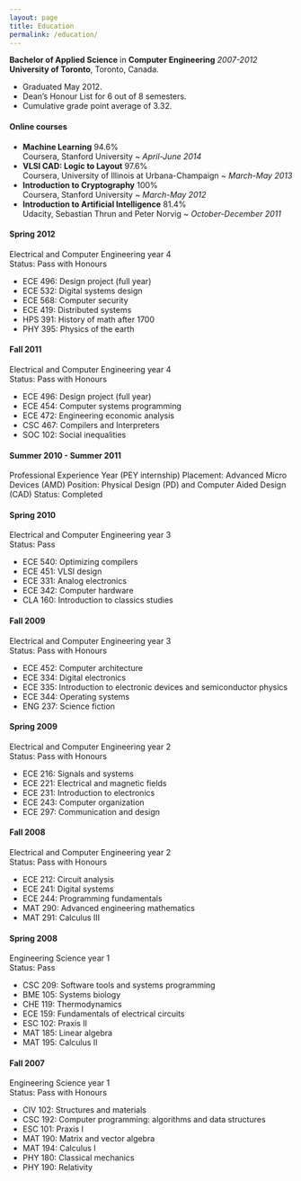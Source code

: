 ```yaml
---
layout: page
title: Education
permalink: /education/
---
```


**Bachelor of Applied Science** in **Computer Engineering** *2007-2012*  
**University of Toronto**, Toronto, Canada.

 * Graduated May 2012.
 * Dean’s Honour List for 6 out of 8 semesters.
 * Cumulative grade point average of 3.32.

#### Online courses

 * **Machine Learning** 94.6%  
   Coursera, Stanford University ~ *April-June 2014*
 * **VLSI CAD: Logic to Layout** 97.6%   
   Coursera, University of Illinois at Urbana-Champaign ~ *March-May 2013*
 * **Introduction to Cryptography** 100%  
   Coursera, Stanford University ~ *March-May 2012*
 * **Introduction to Artificial Intelligence** 81.4%  
   Udacity, Sebastian Thrun and Peter Norvig ~ *October-December 2011*

#### Spring 2012

Electrical and Computer Engineering year 4  
Status: Pass with Honours

 * ECE 496: Design project (full year)
 * ECE 532: Digital systems design
 * ECE 568: Computer security
 * ECE 419: Distributed systems
 * HPS 391: History of math after 1700
 * PHY 395: Physics of the earth

#### Fall 2011

Electrical and Computer Engineering year 4  
Status: Pass with Honours

 * ECE 496: Design project (full year)
 * ECE 454: Computer systems programming
 * ECE 472: Engineering economic analysis
 * CSC 467: Compilers and Interpreters
 * SOC 102: Social inequalities

#### Summer 2010 - Summer 2011

Professional Experience Year (PEY internship)
Placement: Advanced Micro Devices (AMD)
Position: Physical Design (PD) and Computer Aided Design (CAD)
Status: Completed

#### Spring 2010

Electrical and Computer Engineering year 3  
Status: Pass

 * ECE 540: Optimizing compilers
 * ECE 451: VLSI design
 * ECE 331: Analog electronics
 * ECE 342: Computer hardware
 * CLA 160: Introduction to classics studies

#### Fall 2009

Electrical and Computer Engineering year 3  
Status: Pass with Honours

 * ECE 452: Computer architecture
 * ECE 334: Digital electronics
 * ECE 335: Introduction to electronic devices and semiconductor physics
 * ECE 344: Operating systems
 * ENG 237: Science fiction

#### Spring 2009

Electrical and Computer Engineering year 2  
Status: Pass with Honours

 * ECE 216: Signals and systems
 * ECE 221: Electrical and magnetic fields
 * ECE 231: Introduction to electronics
 * ECE 243: Computer organization
 * ECE 297: Communication and design

#### Fall 2008

Electrical and Computer Engineering year 2  
Status: Pass with Honours

 * ECE 212: Circuit analysis
 * ECE 241: Digital systems
 * ECE 244: Programming fundamentals
 * MAT 290: Advanced engineering mathematics
 * MAT 291: Calculus III

#### Spring 2008

Engineering Science year 1  
Status: Pass

 * CSC 209: Software tools and systems programming
 * BME 105: Systems biology
 * CHE 119: Thermodynamics
 * ECE 159: Fundamentals of electrical circuits
 * ESC 102: Praxis II
 * MAT 185: Linear algebra
 * MAT 195: Calculus II

#### Fall 2007

Engineering Science year 1  
Status: Pass with Honours

 * CIV 102: Structures and materials
 * CSC 192: Computer programming: algorithms and data structures
 * ESC 101: Praxis I
 * MAT 190: Matrix and vector algebra
 * MAT 194: Calculus I
 * PHY 180: Classical mechanics
 * PHY 190: Relativity
